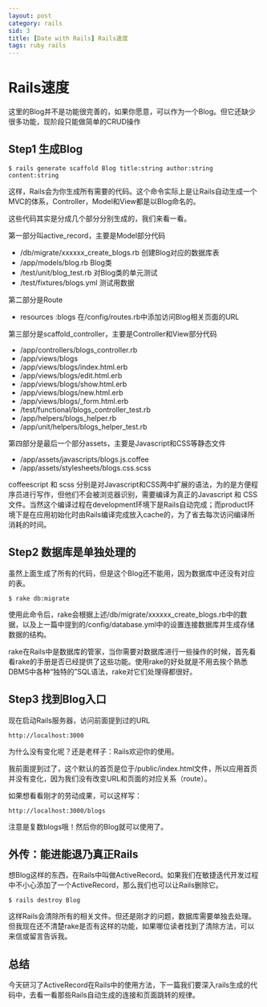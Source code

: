 ```yaml
---
layout: post
category: rails
sid: 3
title: [Date with Rails] Rails速度
tags: ruby rails
---
```


# Rails速度

这里的Blog并不是功能很完善的，如果你愿意，可以作为一个Blog。但它还缺少很多功能，现阶段只能做简单的CRUD操作

## Step1 生成Blog

`$ rails generate scaffold Blog title:string author:string content:string`

这样，Rails会为你生成所有需要的代码。这个命令实际上是让Rails自动生成一个MVC的体系，Controller，Model和View都是以Blog命名的。

这些代码其实是分成几个部分分别生成的，我们来看一看。

第一部分叫active_record，主要是Model部分代码

* /db/migrate/xxxxxx_create_blogs.rb 创建Blog对应的数据库表
* /app/models/blog.rb Blog类
* /test/unit/blog_test.rb 对Blog类的单元测试
* /test/fixtures/blogs.yml 测试用数据

第二部分是Route

* resources :blogs 在/config/routes.rb中添加访问Blog相关页面的URL

第三部分是scaffold_controller，主要是Controller和View部分代码

* /app/controllers/blogs_controller.rb
* /app/views/blogs
* /app/views/blogs/index.html.erb
* /app/views/blogs/edit.html.erb
* /app/views/blogs/show.html.erb
* /app/views/blogs/new.html.erb
* /app/views/blogs/_form.html.erb
* /test/functional/blogs_controller_test.rb
* /app/helpers/blogs_helper.rb
* /app/unit/helpers/blogs_helper_test.rb

第四部分是最后一个部分assets，主要是Javascript和CSS等静态文件

* /app/assets/javascripts/blogs.js.coffee
* /app/assets/stylesheets/blogs.css.scss

coffeescript 和 scss 分别是对Javascript和CSS两中扩展的语法，为的是方便程序员进行写作，但他们不会被浏览器识别，需要编译为真正的Javascript 和 CSS 文件。当然这个编译过程在development环境下是Rails自动完成；而product环境下是在应用初始化时由Rails编译完成放入cache的，为了省去每次访问编译所消耗的时间。

## Step2 数据库是单独处理的

虽然上面生成了所有的代码，但是这个Blog还不能用，因为数据库中还没有对应的表。

`$ rake db:migrate`

使用此命令后，rake会根据上述/db/migrate/xxxxxx_create_blogs.rb中的数据，以及上一篇中提到的/config/database.yml中的设置连接数据库并生成存储数据的结构。

rake在Rails中是数据库的管家，当你需要对数据库进行一些操作的时候，首先看看rake的手册是否已经提供了这些功能。使用rake的好处就是不用去挨个熟悉DBMS中各种“独特的”SQL语法，rake对它们处理得都很好。

## Step3 找到Blog入口

现在启动Rails服务器，访问前面提到过的URL

`http://localhost:3000`

为什么没有变化呢？还是老样子：Rails欢迎你的使用。

我前面提到过了，这个默认的首页是位于/public/index.html文件，所以应用首页并没有变化，因为我们没有改变URL和页面的对应关系（route）。

如果想看看刚才的劳动成果，可以这样写：

`http://localhost:3000/blogs`

注意是复数blogs哦！然后你的Blog就可以使用了。

## 外传：能进能退乃真正Rails

想Blog这样的东西，在Rails中叫做ActiveRecord。如果我们在敏捷迭代开发过程中不小心添加了一个ActiveRecord，那么我们也可以让Rails删除它。

`$ rails destroy Blog`

这样Rails会清除所有的相关文件。但还是刚才的问题，数据库需要单独去处理。但我现在还不清楚rake是否有这样的功能，如果哪位读者找到了清除方法，可以来信或留言告诉我。

## 总结 

今天研习了ActiveRecord在Rails中的使用方法，下一篇我们要深入rails生成的代码中，去看一看那些Rails自动生成的连接和页面跳转的规律。
